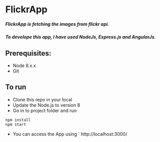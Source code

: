 # FlickrApp

##### FlickrApp is fetching the images from flickr api.

##### To develope this app, I have used NodeJs, Express.js and AngularJs.

## Prerequisites:

* Node 8.x.x 
* Git

## To run

* Clone this repo in your local
* Update the Node.js to version 8
* Go in to project folder and run 

```
npm install
npm start
```

* You can access the App using
` http://localhost:3000/